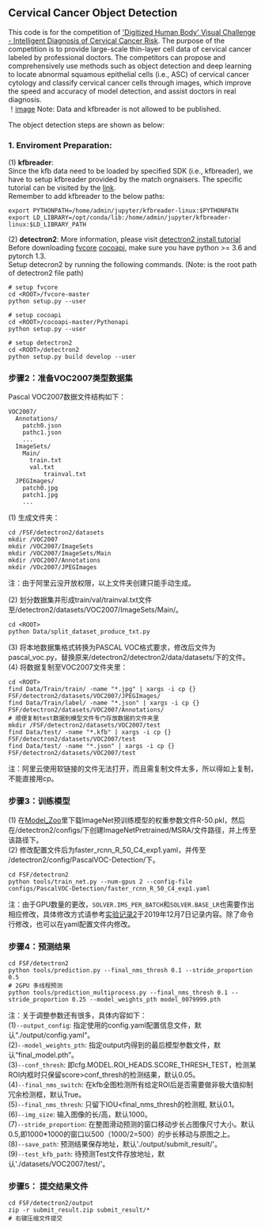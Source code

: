 ## Cervical Cancer Object Detection
This code is for the competition of ['Digitized Human Body' Visual Challenge - Intelligent Diagnosis of Cervical Cancer Risk](https://tianchi.aliyun.com/competition/entrance/231757/introduction). The purpose of the competition is to provide large-scale thin-layer cell data of cervical cancer labeled by professional doctors. The competitors can propose and comprehensively use methods such as object detection and deep learning to locate abnormal squamous epithelial cells (i.e., ASC) of cervical cancer cytology and classify cervical cancer cells through images, which improve the speed and accuracy of model detection, and assist doctors in real diagnosis.  
！[image]()
Note: Data and kfbreader is not allowed to be published.  

The object detection steps are shown as below:    
### 1. Enviroment Preparation:  
(1) **kfbreader**:  
Since the kfb data need to be loaded by specified SDK (i.e., kfbreader), we have to setup kfbreader provided by the match orgnaisers. The specific tutorial can be visited by the [link](https://tianchi.aliyun.com/forum/postDetail?spm=5176.12586969.1002.3.76de2a3c3k6DZf&postId=83286).  
Remember to add kfbreader to the below paths:
```
export PYTHONPATH=/home/admin/jupyter/kfbreader-linux:$PYTHONPATH
export LD_LIBRARY=/opt/conda/lib:/home/admin/jupyter/kfbreader-linux:$LD_LIBRARY_PATH
```
(2) **detectron2**:
More information, please visit [detectron2 install tutorial](https://github.com/AlvinAi96/cervical_cancer_object_detection/blob/master/detectron2/INSTALL.md)  
Before downloading [fvcore](https://github.com/facebookresearch/fvcore) [cocoapi](https://github.com/cocodataset/cocoapi.git), make sure you have python >= 3.6 and pytorch 1.3.   
Setup detecron2 by running the following commands. (Note: <ROOT> is the root path of detectron2 file path)  
```
# setup fvcore
cd <ROOT>/fvcore-master
python setup.py --user

# setup cocoapi
cd <ROOT>/cocoapi-master/Pythonapi
python setup.py --user

# setup detectron2
cd <ROOT>/detectron2
python setup.py build develop --user
```

### 步骤2：准备VOC2007类型数据集
Pascal VOC2007数据文件结构如下：  

```
VOC2007/
  Annotations/
  	patch0.json
	pathc1.json
	...
  ImageSets/
	Main/
	  train.txt
	  val.txt
    	  trainval.txt
  JPEGImages/
	patch0.jpg
	patch1.jpg
	...	
```

(1) 生成文件夹：  

```
cd /FSF/detectron2/datasets
mkdir /VOC2007
mkdir /VOC2007/ImageSets
mkdir /VOC2007/ImageSets/Main
mkdir /VOC2007/Annotations
mkdir /VOc2007/JPEGImages
```

注：由于阿里云没开放权限，以上文件夹创建只能手动生成。  

(2) 划分数据集并形成train/val/trainval.txt文件至/detectron2/datasets/VOC2007/ImageSets/Main/。  

```
cd <ROOT>
python Data/split_dataset_produce_txt.py
```

(3) 将本地数据集格式转换为PASCAL VOC格式要求，修改后文件为pascal_voc.py，替换原来/detectron2/detectron2/data/datasets/下的文件。  
(4) 将数据复制至VOC2007文件夹里：  

```
cd <ROOT>
find Data/Train/train/ -name "*.jpg" | xargs -i cp {} FSF/detectron2/datasets/VOC2007/JPEGImages/
find Data/Train/label/ -name "*.json" | xargs -i cp {} FSF/detectron2/datasets/VOC2007/Annotations/
# 顺便复制test数据到模型文件专门存放数据的文件夹里
mkdir /FSF/detectron2/datasets/VOC2007/test
find Data/test/ -name "*.kfb" | xargs -i cp {} FSF/detectron2/datasets/VOC2007/test
find Data/test/ -name "*.json" | xargs -i cp {} FSF/detectron2/datasets/VOC2007/test
```

注：阿里云使用软链接的文件无法打开，而且需复制文件太多，所以得如上复制，不能直接用cp。
### 步骤3：训练模型
(1) 在[Model_Zoo](https://github.com/facebookresearch/detectron2/blob/master/MODEL_ZOO.md)里下载ImageNet预训练模型的权重参数文件R-50.pkl，然后在/detectron2/configs/下创建ImageNetPretrained/MSRA/文件路径，并上传至该路径下。  
(2) 修改配置文件后为faster_rcnn_R_50_C4_exp1.yaml，并传至 /detectron2/config/PascalVOC-Detection/下。  

```
cd FSF/detectron2
python tools/train_net.py --num-gpus 2 --config-file configs/PascalVOC-Detection/faster_rcnn_R_50_C4_exp1.yaml
```
注：由于GPU数量的更改，``SOLVER.IMS_PER_BATCH``和``SOLVER.BASE_LR``也需要作出相应修改，具体修改方式请参考[实验记录2](https://github.com/AlvinAi96/WSI_Detection/blob/master/Experiment%20Record%202.md)于2019年12月7日记录内容。除了命令行修改，也可以在yaml配置文件内修改。

### 步骤4：预测结果
```
cd FSF/detectron2
python tools/prediction.py --final_nms_thresh 0.1 --stride_proportion 0.5
# 2GPU 多线程预测
python tools/prediction_multiprocess.py --final_nms_thresh 0.1 --stride_proportion 0.25 --model_weights_pth model_0079999.pth
```
注：关于调整参数还有很多，具体内容如下：  
(1)``--output_config``: 指定使用的config.yaml配置信息文件，默认"./output/config.yaml"。  
(2)``--model_weights_pth``: 指定output内得到的最后模型参数文件，默认“final_model.pth”。  
(3)``--conf_thresh``: 即cfg.MODEL.ROI_HEADS.SCORE_THRESH_TEST，检测某ROI内框时只保留score>conf_thresh的检测结果，默认0.05。  
(4)``--final_nms_switch``: 在kfb全图检测所有给定ROI后是否需要做非极大值抑制冗余检测框，默认True。  
(5)``--final_nms_thresh``: 只留下IOU<final_nms_thresh的检测框, 默认0.1。  
(6)``--img_size``: 输入图像的长/高，默认1000。  
(7)``--stride_proportion``: 在整图滑动预测的窗口移动步长占图像尺寸大小。默认0.5,即1000*1000的窗口以500（1000/2=500）的步长移动与原图之上。  
(8)``--save_path``: 预测结果保存地址，默认'./output/submit_result/'。  
(9)``--test_kfb_path``: 待预测Test文件存放地址，默认'./datasets/VOC2007/test/'。  

### 步骤5： 提交结果文件
```
cd FSF/detectron2/output
zip -r submit_result.zip submit_result/*
# 右键压缩文件提交
```
